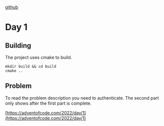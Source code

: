 [github](https://github.com/jastill/AdventOfCode2022.git)

# Day 1

## Building

The project uses cmake to build.
```
mkdir build && cd build
cmake ..
```

## Problem
To read the problem description you need to authenticate. The second part only shows after the first part is complete.

[https://adventofcode.com/2022/day/1](https://adventofcode.com/2022/day/1)